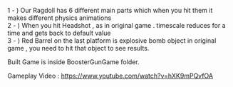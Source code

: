 1 - ) Our Ragdoll has 6 different main parts which when you hit them it makes different physics animations <br />
2 - ) When you hit Headshot , as in original game . timescale reduces for a time and gets back to default value <br />
3 - ) Red Barrel on the last platform is explosive bomb object in original game , you need to hit that object to see results.<br />

Built Game is inside BoosterGunGame folder.<br />

Gameplay Video : https://www.youtube.com/watch?v=hXK9mPQvfOA <br/>
